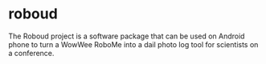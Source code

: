 roboud
======

The Roboud project is a software package that can be used on Android phone to turn a WowWee RoboMe into a dail photo log tool for scientists on a conference.
